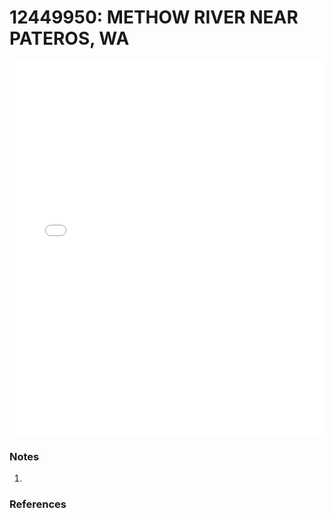 # 12449950: METHOW RIVER NEAR PATEROS, WA

<iframe src="/_static/stations/12449950_fdc.html" width="100%" height="600" frameborder="0"></iframe>

### Notes
1. 

### References

